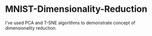 # MNIST-Dimensionality-Reduction
I've used PCA and T-SNE algorithms to demonstrate concept of dimensionality reduction.
